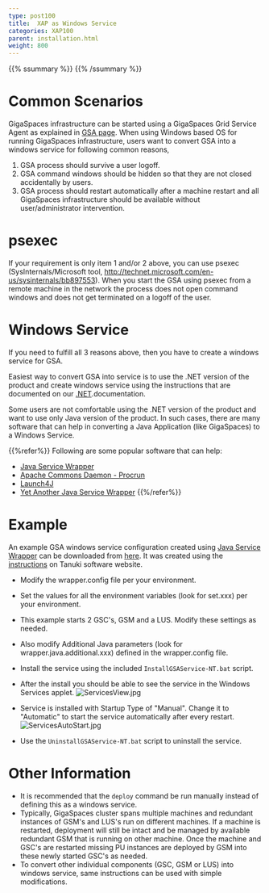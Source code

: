 ```yaml
---
type: post100
title:  XAP as Windows Service
categories: XAP100
parent: installation.html
weight: 800
---
```


{{% ssummary %}} {{% /ssummary %}}

# Common Scenarios

GigaSpaces infrastructure can be started using a GigaSpaces Grid Service Agent as explained in [GSA page](/product_overview/service-grid.html#gsa). When using Windows based OS for running GigaSpaces infrastructure, users want to convert GSA into a windows service for following common reasons,

1. GSA process should survive a user logoff.
1. GSA command windows should be hidden so that they are not closed accidentally by users.
1. GSA process should restart automatically after a machine restart and all GigaSpaces infrastructure should be available without user/administrator intervention.

# psexec

If your requirement is only item 1 and/or 2 above, you can use psexec (SysInternals/Microsoft tool, http://technet.microsoft.com/en-us/sysinternals/bb897553). When you start the GSA using psexec from a remote machine in the network the process does not open command windows and does not get terminated on a logoff of the user.

# Windows Service

If you need to fulfill all 3 reasons above, then you have to create a windows service for GSA.

Easiest way to convert GSA into service is to use the .NET version of the product and create windows service using the instructions that are documented on our [.NET]({{%currentneturl%}}/installation.html).documentation.

Some users are not comfortable using the .NET version of the product and want to use only Java version of the product. In such cases, there are many software that can help in converting a Java Application (like GigaSpaces) to a Windows Service.

{{%refer%}}
Following are some popular software that can help:

- [Java Service Wrapper](http://wrapper.tanukisoftware.org/)
- [Apache Commons Daemon - Procrun](http://commons.apache.org/daemon/procrun.html)
- [Launch4J](http://launch4j.sourceforge.net/)
- [Yet Another Java Service Wrapper](http://sourceforge.net/projects/yajsw/)
{{%/refer%}}

# Example

An example GSA windows service configuration created using [Java Service Wrapper](http://wrapper.tanukisoftware.org/) can be downloaded from [here](/download_files/myApp.zip). It was created using the [instructions](http://wrapper.tanukisoftware.com/doc/english/integrate-simple-win.html#allTogether) on Tanuki software website.

- Modify the wrapper.config file per your environment.
- Set the values for all the environment variables (look for set.xxx) per your environment.
- This example starts 2 GSC's, GSM and a LUS. Modify these settings as needed.
- Also modify Additional Java parameters (look for wrapper.java.additional.xxx) defined in the wrapper.config file.
- Install the service using the included `InstallGSAService-NT.bat` script.
- After the install you should be able to see the service in the Windows Services applet.
![ServicesView.jpg](/attachment_files/ServicesView.jpg)

- Service is installed with Startup Type of "Manual". Change it to "Automatic" to start the service automatically after every restart.
![ServicesAutoStart.jpg](/attachment_files/ServicesAutoStart.jpg)

- Use the `UninstallGSAService-NT.bat` script to uninstall the service.

# Other Information

- It is recommended that the `deploy` command be run manually instead of defining this as a windows service.
- Typically, GigaSpaces cluster spans multiple machines and redundant instances of GSM's and LUS's run on different machines. If a machine is restarted, deployment will still be intact and be managed by available redundant GSM that is running on other machine. Once the machine and GSC's are restarted missing PU instances are deployed by GSM into these newly started GSC's as needed.
- To convert other individual components (GSC, GSM or LUS) into windows service, same instructions can be used with simple modifications.
